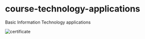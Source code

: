 # course-technology-applications
Basic Information Technology applications

![certificate](https://github.com/AnhTuanLai/course-technology-applications/assets/153903267/feb70e9d-a509-4325-bd70-42a7095c33f3)
